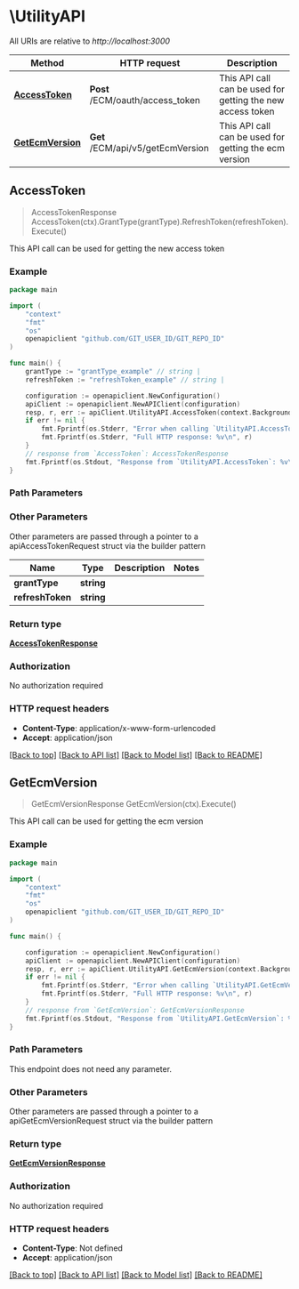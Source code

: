 # \UtilityAPI

All URIs are relative to *http://localhost:3000*

Method | HTTP request | Description
------------- | ------------- | -------------
[**AccessToken**](UtilityAPI.md#AccessToken) | **Post** /ECM/oauth/access_token | This API call can be used for getting the new access token
[**GetEcmVersion**](UtilityAPI.md#GetEcmVersion) | **Get** /ECM/api/v5/getEcmVersion | This API call can be used for getting the ecm version



## AccessToken

> AccessTokenResponse AccessToken(ctx).GrantType(grantType).RefreshToken(refreshToken).Execute()

This API call can be used for getting the new access token

### Example

```go
package main

import (
	"context"
	"fmt"
	"os"
	openapiclient "github.com/GIT_USER_ID/GIT_REPO_ID"
)

func main() {
	grantType := "grantType_example" // string | 
	refreshToken := "refreshToken_example" // string | 

	configuration := openapiclient.NewConfiguration()
	apiClient := openapiclient.NewAPIClient(configuration)
	resp, r, err := apiClient.UtilityAPI.AccessToken(context.Background()).GrantType(grantType).RefreshToken(refreshToken).Execute()
	if err != nil {
		fmt.Fprintf(os.Stderr, "Error when calling `UtilityAPI.AccessToken``: %v\n", err)
		fmt.Fprintf(os.Stderr, "Full HTTP response: %v\n", r)
	}
	// response from `AccessToken`: AccessTokenResponse
	fmt.Fprintf(os.Stdout, "Response from `UtilityAPI.AccessToken`: %v\n", resp)
}
```

### Path Parameters



### Other Parameters

Other parameters are passed through a pointer to a apiAccessTokenRequest struct via the builder pattern


Name | Type | Description  | Notes
------------- | ------------- | ------------- | -------------
 **grantType** | **string** |  | 
 **refreshToken** | **string** |  | 

### Return type

[**AccessTokenResponse**](AccessTokenResponse.md)

### Authorization

No authorization required

### HTTP request headers

- **Content-Type**: application/x-www-form-urlencoded
- **Accept**: application/json

[[Back to top]](#) [[Back to API list]](../README.md#documentation-for-api-endpoints)
[[Back to Model list]](../README.md#documentation-for-models)
[[Back to README]](../README.md)


## GetEcmVersion

> GetEcmVersionResponse GetEcmVersion(ctx).Execute()

This API call can be used for getting the ecm version

### Example

```go
package main

import (
	"context"
	"fmt"
	"os"
	openapiclient "github.com/GIT_USER_ID/GIT_REPO_ID"
)

func main() {

	configuration := openapiclient.NewConfiguration()
	apiClient := openapiclient.NewAPIClient(configuration)
	resp, r, err := apiClient.UtilityAPI.GetEcmVersion(context.Background()).Execute()
	if err != nil {
		fmt.Fprintf(os.Stderr, "Error when calling `UtilityAPI.GetEcmVersion``: %v\n", err)
		fmt.Fprintf(os.Stderr, "Full HTTP response: %v\n", r)
	}
	// response from `GetEcmVersion`: GetEcmVersionResponse
	fmt.Fprintf(os.Stdout, "Response from `UtilityAPI.GetEcmVersion`: %v\n", resp)
}
```

### Path Parameters

This endpoint does not need any parameter.

### Other Parameters

Other parameters are passed through a pointer to a apiGetEcmVersionRequest struct via the builder pattern


### Return type

[**GetEcmVersionResponse**](GetEcmVersionResponse.md)

### Authorization

No authorization required

### HTTP request headers

- **Content-Type**: Not defined
- **Accept**: application/json

[[Back to top]](#) [[Back to API list]](../README.md#documentation-for-api-endpoints)
[[Back to Model list]](../README.md#documentation-for-models)
[[Back to README]](../README.md)

